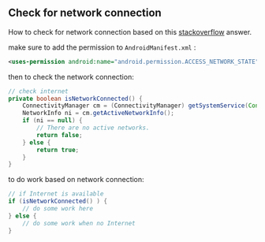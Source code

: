 ## Check for network connection
How to check for network connection based on this [stackoverflow](http://stackoverflow.com/a/4009133) answer.

make sure to add the permission to `AndroidManifest.xml` :
```xml
<uses-permission android:name="android.permission.ACCESS_NETWORK_STATE" />
```

then to check the network connection:
```java
// check internet
private boolean isNetworkConnected() {
    ConnectivityManager cm = (ConnectivityManager) getSystemService(Context.CONNECTIVITY_SERVICE);
    NetworkInfo ni = cm.getActiveNetworkInfo();
    if (ni == null) {
        // There are no active networks.
        return false;
    } else {
        return true;
    }
}
```
to do work based on network connection: 
```java
// if Internet is available
if (isNetworkConnected() ) {
    // do some work here
} else {
    // do some work when no Internet
}
```